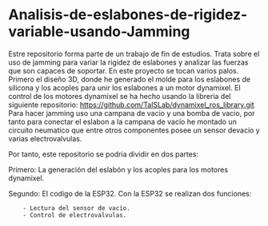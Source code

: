 # Analisis-de-eslabones-de-rigidez-variable-usando-Jamming
Estre repositorio forma parte de un trabajo de fin de estudios. Trata sobre el uso de jamming para variar la rigidez de eslabones y analizar las fuerzas que son capaces de soportar. 
En este proyecto se tocan varios palos. Primero el diseño 3D, donde he generado el molde para los eslabones de silicona y los acoples para unir los eslabones a un motor dynamixel. El control de los motores dynamixel se ha hecho usando la libreria del siguiente repositorio: https://github.com/TaISLab/dynamixel_ros_library.git 
Para hacer jamming uso una campana de vacio y una bomba de vacio, por tanto para conectar el eslabon a la campana de vacío he montado un circuito neumatico que entre otros componentes posee un sensor devacío y varias electrovalvulas.

Por tanto, este repositorio se podria dividir en dos partes:

Primero: La generación del eslabón y los acoples para los motores dynamixel. 

Segundo: El codigo de la ESP32. Con la ESP32 se realizan dos funciones:

        - Lectura del sensor de vacío. 
        - Control de electrovalvulas. 
